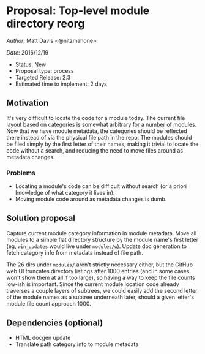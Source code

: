 # Proposal: Top-level module directory reorg

*Author*: Matt Davis <@nitzmahone>

*Date*: 2016/12/19

- Status: New
- Proposal type: process
- Targeted Release: 2.3
- Estimated time to implement: 2 days


## Motivation
It's very difficult to locate the code for a module today. The current file layout based on categories is somewhat arbitrary for a number of modules. Now that we have module metadata, the categories should be reflected there instead of via the physical file path in the repo. The modules should be filed simply by the first letter of their names, making it trivial to locate the code without a search, and reducing the need to move files around as metadata changes.


### Problems
- Locating a module's code can be difficult without search (or a priori knowledge of what category it lives in).
- Moving module code around as metadata changes is dumb.

## Solution proposal
Capture current module category information in module metadata. Move all modules to a simple flat directory structure by the module name's first letter (eg, `win_updates` would live under `modules/w`). Update doc generation to fetch category info from metadata instead of file path.

The 26 dirs under `modules/` aren't strictly necessary either, but the GitHub web UI truncates directory listings after 1000 entries (and in some cases won't show them at all if too large), so having a way to keep the file counts low-ish is important. Since the current module location code already traverses a couple layers of subtrees, we could easily add the second letter of the module names as a subtree underneath later, should a given letter's module file count approach 1000.


## Dependencies (optional)
- HTML docgen update
- Translate path category info to module metadata

